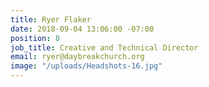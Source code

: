 ```yaml
---
title: Ryer Flaker
date: 2018-09-04 13:06:00 -07:00
position: 8
job_title: Creative and Technical Director
email: ryer@daybreakchurch.org
image: "/uploads/Headshots-16.jpg"
---
```


